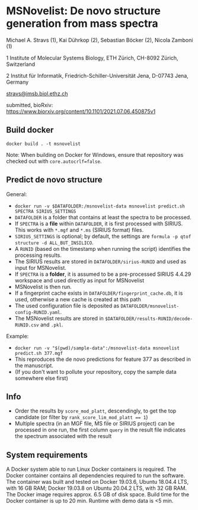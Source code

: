# MSNovelist: De novo structure generation from mass spectra
Michael A. Stravs (1), Kai Dührkop (2), Sebastian Böcker (2), Nicola Zamboni (1)

1 Institute of Molecular Systems Biology, ETH Zürich, CH-8092 Zürich, Switzerland

2 Institut für Informatik, Friedrich-Schiller-Universität Jena, D-07743 Jena, Germany

stravs@imsb.biol.ethz.ch

submitted, bioRxiv: https://www.biorxiv.org/content/10.1101/2021.07.06.450875v1

## Build docker

`docker build . -t msnovelist`

Note: When building on Docker for Windows, ensure that repository was checked out with `core.autocrlf=false`.

## Predict de novo structure

General:

* `docker run -v $DATAFOLDER:/msnovelist-data msnovelist predict.sh SPECTRA SIRIUS_SETTINGS`
* `DATAFOLDER` is a folder that contains at least the spectra to be processed.
* If `SPECTRA` is a **file** within `DATAFOLDER`, it is first processed with SIRIUS. This works with `*.mgf` and `*.ms` (SIRIUS format) files.
* `SIRIUS_SETTINGS` is optional; by default, the settings are `formula -p qtof structure -d ALL_BUT_INSILICO`.
* A `RUNID` (based on the timestamp when running the script) identifies the processing results.
* The SIRIUS results are stored in `DATAFOLDER/sirius-RUNID` and used as input for MSNovelist.
* If `SPECTRA` is a **folder**, it is assumed to be a pre-processed SIRIUS 4.4.29 workspace and used directly as input for MSNovelist
* MSNovelist is then run. 
* If a fingerprint cache exists in `DATAFOLDER/fingerprint_cache.db`, it is used, otherwise a new cache is created at this path
* The used configuration file is deposited as `DATAFOLDER/msnovelist-config-RUNID.yaml`.
* The MSNovelist results are stored in `$DATAFOLDER/results-RUNID/decode-RUNID.csv` and `.pkl`.


Example:
* `docker run -v "$(pwd)/sample-data":/msnovelist-data msnovelist predict.sh 377.mgf`
* This reproduces the de novo predictions for feature 377 as described in the manuscript.
* (If you don't want to pollute your repository, copy the sample data somewhere else first)

## Info

* Order the results by `score_mod_platt`, descendingly, to get the top candidate (or filter by `rank_score_lim_mod_platt == 1`)
* Multiple spectra (in an MGF file, MS file or SIRIUS project) can be processed in one run, the first column `query` in the result file indicates the spectrum associated with the result

## System requirements

A Docker system able to run Linux Docker containers is required. The Docker container contains all dependencies required to run the software. The container was built and tested on Docker 19.03.6, Ubuntu 18.04.4 LTS, with 16 GB RAM; Docker 19.03.8 on Ubuntu 20.04.2 LTS, with 32 GB RAM. The Docker image requires approx. 6.5 GB of disk space. Build time for the Docker container is up to 20 min. Runtime with demo data is <5 min. 



 
